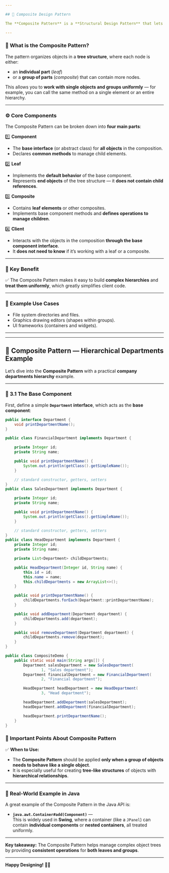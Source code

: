 ```yaml
---

## 🌳 Composite Design Pattern

The **Composite Pattern** is a **Structural Design Pattern** that lets you treat **individual objects** and **compositions of objects** (or “composites”) **the same way**.

---
```


### 📌 What is the Composite Pattern?

The pattern organizes objects in a **tree structure**, where each node is either:
- an **individual part** (*leaf*)
- or a **group of parts** (*composite*) that can contain more nodes.

This allows you to **work with single objects and groups uniformly** — for example, you can call the same method on a single element or an entire hierarchy.

---

### ⚙️ Core Components

The Composite Pattern can be broken down into **four main parts**:

1️⃣ **Component**
- The **base interface** (or abstract class) for **all objects** in the composition.
- Declares **common methods** to manage child elements.

2️⃣ **Leaf**
- Implements the **default behavior** of the base component.
- Represents **end objects** of the tree structure — it **does not contain child references**.

3️⃣ **Composite**
- Contains **leaf elements** or other composites.
- Implements base component methods and **defines operations to manage children**.

4️⃣ **Client**
- Interacts with the objects in the composition **through the base component interface**.
- It **does not need to know** if it’s working with a leaf or a composite.

---

### 🌳 Key Benefit

✅ The Composite Pattern makes it easy to build **complex hierarchies** and **treat them uniformly**, which greatly simplifies client code.

---

### 📌 Example Use Cases

- File system directories and files.
- Graphics drawing editors (shapes within groups).
- UI frameworks (containers and widgets).

---

---

## 🌳 Composite Pattern — Hierarchical Departments Example

Let’s dive into the **Composite Pattern** with a practical **company departments hierarchy** example.

---

### 📌 3.1 The Base Component

First, define a simple **`Department` interface**, which acts as the **base component**:

```java
public interface Department {
    void printDepartmentName();
}

public class FinancialDepartment implements Department {

    private Integer id;
    private String name;

    public void printDepartmentName() {
        System.out.println(getClass().getSimpleName());
    }

    // standard constructor, getters, setters
}
public class SalesDepartment implements Department {

    private Integer id;
    private String name;

    public void printDepartmentName() {
        System.out.println(getClass().getSimpleName());
    }

    // standard constructor, getters, setters
}
public class HeadDepartment implements Department {
    private Integer id;
    private String name;

    private List<Department> childDepartments;

    public HeadDepartment(Integer id, String name) {
        this.id = id;
        this.name = name;
        this.childDepartments = new ArrayList<>();
    }

    public void printDepartmentName() {
        childDepartments.forEach(Department::printDepartmentName);
    }

    public void addDepartment(Department department) {
        childDepartments.add(department);
    }

    public void removeDepartment(Department department) {
        childDepartments.remove(department);
    }
}

public class CompositeDemo {
    public static void main(String args[]) {
        Department salesDepartment = new SalesDepartment(
                1, "Sales department");
        Department financialDepartment = new FinancialDepartment(
                2, "Financial department");

        HeadDepartment headDepartment = new HeadDepartment(
                3, "Head department");

        headDepartment.addDepartment(salesDepartment);
        headDepartment.addDepartment(financialDepartment);

        headDepartment.printDepartmentName();
    }
}
```
### 📌 Important Points About Composite Pattern

✅ **When to Use:**
- The **Composite Pattern** should be applied **only when a group of objects needs to behave like a single object**.
- It is especially useful for creating **tree-like structures** of objects with **hierarchical relationships**.

---

### 🌳 Real-World Example in Java

A great example of the Composite Pattern in the Java API is:

- **`java.awt.Container#add(Component)`** —  
  This is widely used in **Swing**, where a container (like a `JPanel`) can contain **individual components** or **nested containers**, all treated uniformly.

---

**Key takeaway:** The Composite Pattern helps manage complex object trees by providing **consistent operations** for **both leaves and groups**.

---

**Happy Designing!** 🌳✨
